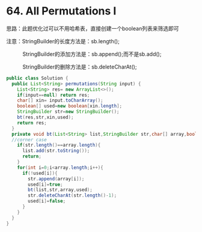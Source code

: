 # 64. All Permutations I

思路：此题优化过可以不用哈希表，直接创建一个boolean列表来筛选即可

注意：StringBuilder的长度方法是：sb.length();

&nbsp;&nbsp;&nbsp;&nbsp;&nbsp;&nbsp;&nbsp;&nbsp;&nbsp;&nbsp; StringBuilder的添加方法是：sb.append();而不是sb.add();

&nbsp;&nbsp;&nbsp;&nbsp;&nbsp;&nbsp;&nbsp;&nbsp;&nbsp;&nbsp; StringBuilder的删除方法是：sb.deleteCharAt();

```java
public class Solution {
  public List<String> permutations(String input) {
    List<String> res= new ArrayList<>();
    if(input==null) return res;
    char[] xin= input.toCharArray();
    boolean[] used=new boolean[xin.length];
    StringBuilder str=new StringBuilder();
    bt(res,str,xin,used);
    return res;
  }
  private void bt(List<String> list,StringBuilder str,char[] array,boolean[] used){
  //corner case
    if(str.length()==array.length){
      list.add(str.toString());
      return;
    }
    for(int i=0;i<array.length;i++){
      if(!used[i]){
        str.append(array[i]);
        used[i]=true;
        bt(list,str,array,used);
        str.deleteCharAt(str.length()-1);
        used[i]=false;
      }
    }
  }
}
